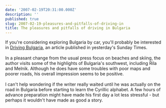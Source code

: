 ```yaml
---
date: '2007-02-19T20:31:00.000Z'
description: ''
published: true
slug: 2007-02-19-pleasures-and-pitfalls-of-driving-in
title: The pleasures and pitfalls of driving in Bulgaria
---
```


If you're considering exploring Bulgaria by car, you'll probably be interested in <a href="http://travel.timesonline.co.uk/tol/life_and_style/travel/holiday_type/driving/article1394266.ece">Driving Bulgaria</a>, an article published in yesterday's Sunday Times.<br /><br />In a pleasant change from the usual press focus on beaches and skiing, the author visits some of the highlights of Bulgaria's southwest, including Rila and Melnik. Although he does have some troubles with poor maps and poorer roads, his overall impression seems to be positive. <br /><br />I can't help wondering if the writer really waited until he was actually on the road in Bulgaria before starting to learn the Cyrillic alphabet. A few hours of advance preparation might have made his first day a lot less stressful - but perhaps it wouldn't have made as good a story.